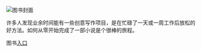 ![图书封面](http://qiniu.creativewriting.cn/book2.png)


许多人发现业余时间能有一些创意写作项目，是在忙碌了一天或一周工作后放松的好方法。如何从零开始完成了一部小说是个很棒的旅程。

图书[入口](https://chenhao.creativewriting.cn/pub-book/)